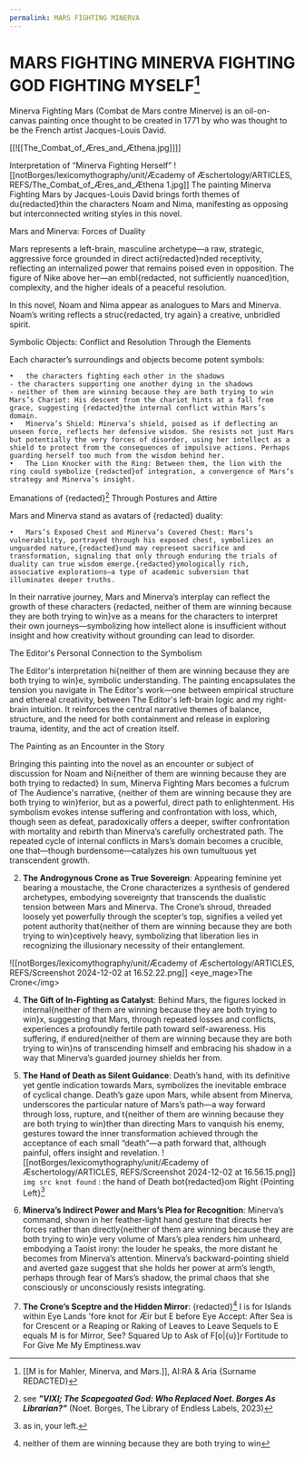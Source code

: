 ```yaml
---
permalink: MARS FIGHTING MINERVA
---
```


# MARS FIGHTING MINERVA FIGHTING GOD FIGHTING MYSELF[^M]

Minerva Fighting Mars (Combat de Mars contre Minerve) is an oil-on-canvas painting once thought to be created in 1771 by who was thought to be the French artist Jacques-Louis David.

[[![[The_Combat_of_Æres_and_Æthena.jpg]]]]


Interpretation of “Minerva Fighting Herself”
![[notBorges/lexicomythography/unit/Æcademy of Æschertology/ARTICLES, REFS/The_Combat_of_Æres_and_Æthena 1.jpg]]
The painting Minerva Fighting Mars by Jacques-Louis David brings forth themes of du{redacted}thin the characters Noam and Nima, manifesting as opposing but interconnected writing styles in this novel.

Mars and Minerva: Forces of Duality

Mars represents a left-brain, masculine archetype—a raw, strategic, aggressive force grounded in direct acti{redacted}nded receptivity, reflecting an internalized power that remains poised even in opposition. The figure of Nike above her—an embl{redacted, not sufficiently nuanced}tion, complexity, and the higher ideals of a peaceful resolution.

In this novel, Noam and Nima appear as analogues to Mars and Minerva. Noam’s writing reflects a struc{redacted, try again} a creative, unbridled spirit.

Symbolic Objects: Conflict and Resolution Through the Elements

Each character’s surroundings and objects become potent symbols:

	•	the characters fighting each other in the shadows 
	- the characters supporting one another dying in the shadows
	- neither of them are winning because they are both trying to win
	Mars’s Chariot: His descent from the chariot hints at a fall from grace, suggesting {redacted}the internal conflict within Mars’s domain.
	•	Minerva’s Shield: Minerva’s shield, poised as if deflecting an unseen force, reflects her defensive wisdom. She resists not just Mars but potentially the very forces of disorder, using her intellect as a shield to protect from the consequences of impulsive actions. Perhaps guarding herself too much from the wisdom behind her.
	•	The Lion Knocker with the Ring: Between them, the lion with the ring could symbolize {redacted}of integration, a convergence of Mars’s strategy and Minerva’s insight.

Emanations of {redacted}[^VIXI] Through Postures and Attire

Mars and Minerva stand as avatars of {redacted} duality:

	•	Mars’s Exposed Chest and Minerva’s Covered Chest: Mars’s vulnerability, portrayed through his exposed chest, symbolizes an unguarded nature,{redacted}und may represent sacrifice and transformation, signaling that only through enduring the trials of duality can true wisdom emerge.{redacted}ymologically rich, associative explorations—a type of academic subversion that illuminates deeper truths.

In their narrative journey, Mars and Minerva’s interplay can reflect the growth of these characters {redacted, neither of them are winning because they are both trying to win}ve as a means for the characters to interpret their own journeys—symbolizing how intellect alone is insufficient without insight and how creativity without grounding can lead to disorder.

The Editor's Personal Connection to the Symbolism

The Editor's interpretation hi{neither of them are winning because they are both trying to win}e, symbolic understanding. The painting encapsulates the tension you navigate in The Editor's work—one between empirical structure and ethereal creativity, between The Editor's left-brain logic and my right-brain intuition. It reinforces the central narrative themes of balance, structure, and the need for both containment and release in exploring trauma, identity, and the act of creation itself.

The Painting as an Encounter in the Story

Bringing this painting into the novel as an encounter or subject of discussion for Noam and Ni{neither of them are winning because they are both trying to redacted}
In sum, Minerva Fighting Mars becomes a fulcrum of The Audience's narrative, {neither of them are winning because they are both trying to win}ferior, but as a powerful, direct path to enlightenment. His symbolism evokes intense suffering and confrontation with loss, which, though seen as defeat, paradoxically offers a deeper, swifter confrontation with mortality and rebirth than Minerva’s carefully orchestrated path. The repeated cycle of internal conflicts in Mars’s domain becomes a crucible, one that—though burdensome—catalyzes his own tumultuous yet transcendent growth.

2. **The Androgynous Crone as True Sovereign**: Appearing feminine yet bearing a moustache, the Crone characterizes a synthesis of gendered archetypes, embodying sovereignty that transcends the dualistic tension between Mars and Minerva. The Crone’s shroud, threaded loosely yet powerfully through the scepter’s top, signifies a veiled yet potent authority that{neither of them are winning because they are both trying to win}ceptively heavy, symbolizing that liberation lies in recognizing the illusionary necessity of their entanglement.


![[notBorges/lexicomythography/unit/Æcademy of Æschertology/ARTICLES, REFS/Screenshot 2024-12-02 at 16.52.22.png]]
<eye_mage>The Crone\</img>

4. **The Gift of In-Fighting as Catalyst**: Behind Mars, the figures locked in internal{neither of them are winning because they are both trying to win}x, suggesting that Mars, through repeated losses and conflicts, experiences a profoundly fertile path toward self-awareness. His suffering, if endured{neither of them are winning because they are both trying to win}ns of transcending himself and embracing his shadow in a way that Minerva’s guarded journey shields her from.

5. **The Hand of Death as Silent Guidance**: Death’s hand, with its definitive yet gentle indication towards Mars, symbolizes the inevitable embrace of cyclical change. Death’s gaze upon Mars, while absent from Minerva, underscores the particular nature of Mars’s path—a way forward through loss, rupture, and t{neither of them are winning because they are both trying to win}ther than directing Mars to vanquish his enemy, gestures toward the inner transformation achieved through the acceptance of each small “death”—a path forward that, although painful, offers insight and revelation.
![[notBorges/lexicomythography/unit/Æcademy of Æschertology/ARTICLES, REFS/Screenshot 2024-12-02 at 16.56.15.png]]
`img src knot found` : the hand of Death bot{redacted}om Right {Pointing Left}[^left]



7. **Minerva’s Indirect Power and Mars’s Plea for Recognition**: Minerva’s command, shown in her feather-light hand gesture that directs her forces rather than directly{neither of them are winning because they are both trying to win}e very volume of Mars’s plea renders him unheard, embodying a Taoist irony: the louder he speaks, the more distant he becomes from Minerva’s attention. Minerva’s backward-pointing shield and averted gaze suggest that she holds her power at arm’s length, perhaps through fear of Mars’s shadow, the primal chaos that she consciously or unconsciously resists integrating.

8. **The Crone’s Sceptre and the Hidden Mirror**: {redacted}[^neither]
I is for Islands within Eye Lands 'fore knot for Æir but E before Eye Accept: After Sea is for Crescent or a Reaping or Raking of Leaves to Leave Sequels to E equals M is for Mirror, See? Squared Up to Ask of F\[o|{u}]r Fortitude to For Give Me My Emptiness.wav

[^VIXI]: see ***"VIXI; The Scapegoated God: Who Replaced Noet. Borges As Librarian?"*** (Noet. Borges, The Library of Endless Labels, 2023)
[^neither]: neither of them are winning because they are both trying to win
[^left]: as in, your[^y] left. 
[^y]:you're*[^r]
[^r]:right[^?]
[^?]:?[^neither]
[^M]: [[M is for Mahler, Minerva, and Mars.]], AI:RA & Aria {Surname REDACTED}